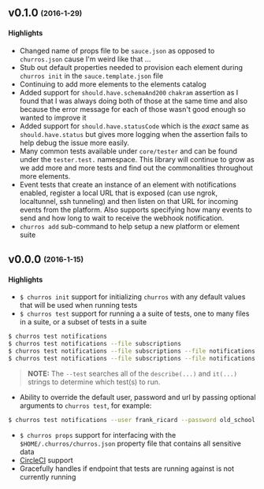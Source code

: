 ## v0.1.0 <sub><sup>(2016-1-29)</sup></sub>

#### Highlights
* Changed name of props file to be `sauce.json` as opposed to `churros.json` cause I'm weird like that ...
* Stub out default properties needed to provision each element during `churros init` in the `sauce.template.json` file
* Continuing to add more elements to the elements catalog
* Added support for `should.have.schemaAnd200` `chakram` assertion as I found that I was always doing both of those at the same time and also because the error message for each of those wasn't good enough so wanted to improve it
* Added support for `should.have.statusCode` which is the *exact* same as `should.have.status` but gives more logging when the assertion fails to help debug the issue more easily.
* Many common tests available under `core/tester` and can be found under the `tester.test.` namespace.  This library will continue to grow as we add more and more tests and find out the commonalities throughout more elements.
* Event tests that create an instance of an element with notifications enabled, register a local URL that is exposed (can use ngrok, localtunnel, ssh tunneling) and then listen on that URL for incoming events from the platform.  Also supports specifying how many events to send and how long to wait to receive the webhook notification.
* `churros add` sub-command to help setup a new platform or element suite

## v0.0.0 <sub><sup>(2016-1-15)</sup></sub>

#### Highlights
* `$ churros init` support for initializing `churros` with any default values that will be used when running tests
* `$ churros test` support for running a a suite of tests, one to many files in a suite, or a subset of tests in a suite

```bash
$ churros test notifications
$ churros test notifications --file subscriptions
$ churros test notifications --file subscriptions --file notifications
$ churros test notifications --file subscriptions --file notifications --test \'should throw a 400\'
```

> __NOTE:__ The `--test` searches all of the `describe(...)` and `it(...)` strings to determine which test(s) to run.

* Ability to override the default user, password and url by passing optional arguments to `churros test`, for example:

```bash
$ churros test notifications --user frank_ricard --password old_school --url frank.old-school.com
```

* `$ churros props` support for interfacing with the `$HOME/.churros/churros.json` property file that contains all sensitive data
* [CircleCI](https://circleci.com/gh/cloud-elements/churros) support
* Gracefully handles if endpoint that tests are running against is not currently running
